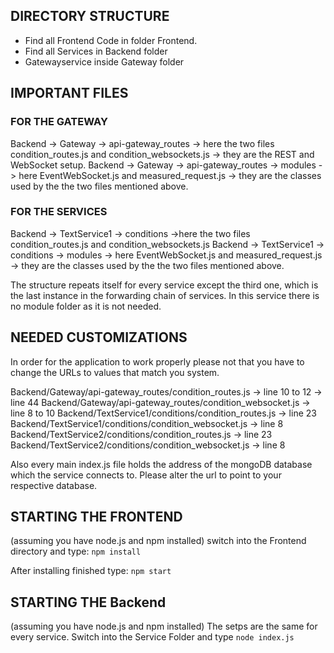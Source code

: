 ## DIRECTORY STRUCTURE
 - Find all Frontend Code in folder Frontend.
 - Find all Services in Backend folder
 - Gatewayservice inside Gateway folder

## IMPORTANT FILES 

### FOR THE GATEWAY
 Backend -> Gateway -> api-gateway_routes -> here the two files condition_routes.js and condition_websockets.js
    -> they are the REST and WebSocket setup.
 Backend -> Gateway -> api-gateway_routes -> modules -> here EventWebSocket.js and measured_request.js
    -> they are the classes used by the the two files mentioned above.

### FOR THE SERVICES
  Backend -> TextService1 -> conditions ->here the two files condition_routes.js and condition_websockets.js
  Backend -> TextService1 -> conditions -> modules -> here EventWebSocket.js and measured_request.js
      -> they are the classes used by the the two files mentioned above.

  The structure repeats itself for every service except the third one, which is the last instance in the forwarding chain of services.
  In this service there is no module folder as it is not needed.

## NEEDED CUSTOMIZATIONS
In order for the application to work properly please not that you have to change the URLs to values that match you system.

Backend/Gateway/api-gateway_routes/condition_routes.js
-> line 10 to 12
-> line 44
Backend/Gateway/api-gateway_routes/condition_websocket.js
-> line 8 to 10
Backend/TextService1/conditions/condition_routes.js
-> line 23
Backend/TextService1/conditions/condition_websocket.js
-> line 8
Backend/TextService2/conditions/condition_routes.js
-> line 23
Backend/TextService2/conditions/condition_websocket.js
-> line 8

Also every main index.js file holds the address of the mongoDB database which the service connects to.
Please alter the url to point to your respective database.

## STARTING THE FRONTEND
(assuming you have node.js and npm installed)
switch into the Frontend directory and type:
`npm install`



After installing finished type:
`
npm start
`

## STARTING THE Backend
(assuming you have node.js and npm installed)
The setps are the same for every service.
Switch into the Service Folder and type
`
node index.js
`
